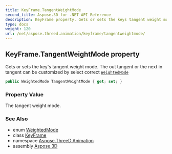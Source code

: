 ```yaml
---
title: KeyFrame.TangentWeightMode
second_title: Aspose.3D for .NET API Reference
description: KeyFrame property. Gets or sets the keys tangent weight mode. The out tangent or the next in tangent can be customized by select correct WeightedMode
type: docs
weight: 120
url: /net/aspose.threed.animation/keyframe/tangentweightmode/
---
```

## KeyFrame.TangentWeightMode property

Gets or sets the key's tangent weight mode. The out tangent or the next in tangent can be customized by select correct [`WeightedMode`](../../weightedmode/)

```csharp
public WeightedMode TangentWeightMode { get; set; }
```

### Property Value

The tangent weight mode.

### See Also

* enum [WeightedMode](../../weightedmode/)
* class [KeyFrame](../)
* namespace [Aspose.ThreeD.Animation](../../../aspose.threed.animation/)
* assembly [Aspose.3D](../../../)


